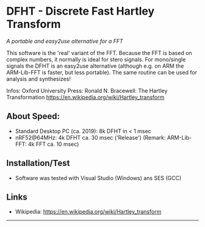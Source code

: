 # DFHT - Discrete Fast Hartley Transform
_A portable and easy2use alternative for a FFT_

This software is the 'real' variant of the FFT. Because the FFT is
based on complex numbers, it normally is ideal for stero signals.
For mono/single signals the DFHT is an easy2use alternative
(although e.g. on ARM the ARM-Lib-FFT is faster, but less portable).
The same routine can be used for analysis and synthesizes!

Infos:     Oxford University Press:
            Ronald N. Bracewell: The Hartley Transformation
            https://en.wikipedia.org/wiki/Hartley_transform

## About Speed: ##
- Standard Desktop PC (ca. 2019): 8k DFHT in < 1 msec
- nRF52@64MHz: 4k DFHT ca. 30 msec ('Release') 
  (Remark: ARM-Lib-FFT: 4k FFT ca. 10 msec)

## Installation/Test ##
- Software was tested with Visual Studio (Windows) ans SES (GCC)

## Links ##
- Wikipedia: https://en.wikipedia.org/wiki/Hartley_transform

***
